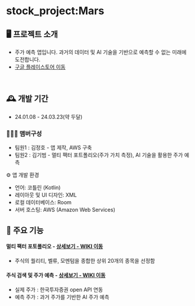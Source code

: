 # stock_project:Mars


## 🖥️ 프로젝트 소개
 - 주가 예측 앱입니다.
과거의 데이터 및 AI 기술을 기반으로 예측할 수 없는 미래에 도전합니다.
 - <a href="https://play.google.com/store/apps/details?id=com.project.stockproject" >구글 플레이스토어 이동</a>
<br>

## 🕰️ 개발 기간
* 24.01.08 - 24.03.23(약 두달)

### 🧑‍🤝‍🧑 맴버구성
 - 팀원1 : 김정호 - 앱 제작, AWS 구축
 - 팀원2 : 김기범 - 멀티 팩터 포트폴리오(주가 가치 측정), AI 기술을 활용한 주가 예측

⚙️ 앱 개발 환경
 - 언어: 코틀린 (Kotlin)
 - 레이아웃 및 UI 디자인: XML
 - 로컬 데이터베이스: Room
 - 서버 호스팅: AWS (Amazon Web Services)

## 📌 주요 기능
#### 멀티 팩터 포토폴리오 - <a href="https://github.com/chaehyuenwoo/SpringBoot-Project-MEGABOX/wiki/%EC%A3%BC%EC%9A%94-%EA%B8%B0%EB%8A%A5-%EC%86%8C%EA%B0%9C(Login)" >상세보기 - WIKI 이동</a>
- 주식의 퀄리티, 벨류, 모멘텀을 종합한 상위 20개의 종목을 선정함
#### 주식 검색 및 주가 예측 - <a href="https://github.com/chaehyuenwoo/SpringBoot-Project-MEGABOX/wiki/%EC%A3%BC%EC%9A%94-%EA%B8%B0%EB%8A%A5-%EC%86%8C%EA%B0%9C(Member)" >상세보기 - WIKI 이동</a>
- 실제 주가 : 한국투자증권 open API 연동
- 예측 주가 : 과거 주가를 기반한 AI 주가 예측
